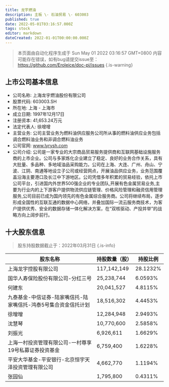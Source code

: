 ```yaml
---
title: 龙宇燃油
description: 主板 \- 石油贸易 \- 603003
published: true
date: 2022-05-01T03:16:57.000Z
tags: stock
editor: markdown
dateCreated: 2022-01-01T00:00:00.000Z
---
```


> 本页面由自动化程序生成于 Sun May 01 2022 03:16:57 GMT+0800
> 内容可能存在错误，如有bug请提交issue至：https://github.com/Eroleice/doc-pi/issues
{.is-warning}

## 上市公司基本信息
- 公司名称: 上海龙宇燃油股份有限公司
- 股票代码: 603003.SH
- 所在地: 上海 - 上海市
- 成立日期: 1997年12月17日
- 注册资本: 41,653.24万元
- 法定代表人: 徐增增
- 主营业务: 公司主营业务为燃料油供应服务公司所从事的燃料油供应业务包括调合燃料油业务和非调合燃料油业务
- 公司官网: www.lyrysh.com
- 公司介绍: 公司是一家专业的大宗商品贸易服务提供商和互联网基础设施服务商的上市企业。公司与多家炼化企业建立了稳定、良好的业务合作关系，具有大批量、多品种、多地域油品采购能力。公司在上海、大连、广州、舟山、宁波、江阴、南通等地设立子公司或经营网点，开展油品供应业务，业务范围覆盖沿海主要港口及长江中下游地区。公司凭借多年积累的贸易经验，依托上市公司平台，引进国内外世界500强企业的专业团队,开展有色金属贸易业务,主要为行业内的上下游客户提供物流供应链管理、价格风险管理和融资信用管理服务,公司目前已成为国内领先的有色金属综合服务商。公司将继续布局，逐步形成全国性的互联互通的数据中心网络，并叠加国际一流云服务商技术，为客户提供优秀、安全的数据存储一体化解决方案，在“双核驱动、产投并举”的战略方向上阔步前行。


## 十大股东信息
> 股东持股数据截止于：2022年03月31日
{.is-info}

| 股东名称 | 持股数量（股） | 持股比例 |
| --- | --- | --- |
| 上海龙宇控股有限公司 | 117,142,149 | 28.1232% |
| 国华人寿保险股份有限公司-分红三号 | 25,238,744 | 6.0593% |
| 何建东 | 20,041,527 | 4.8115% |
| 九泰基金-中信证券-陆家嘴信托-陆家嘴信托-鸿泰5号集合资金信托计划 | 18,516,302 | 4.4453% |
| 徐增增 | 12,284,948 | 2.9493% |
| 沈慧琴 | 10,770,600 | 2.5858% |
| 刘振光 | 6,926,611 | 1.6629% |
| 上海一村投资管理有限公司-一村尊享19号私募证券投资基金 | 6,759,400 | 1.6228% |
| 平安大华基金-平安银行-北京恒宇天泽投资管理有限公司 | 4,662,770 | 1.1194% |
| 张园仙 | 1,795,800 | 0.4311% |




